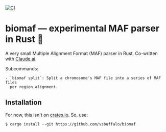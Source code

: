 [![CI](https://github.com/vsbuffalo/biomaf/actions/workflows/ci.yml/badge.svg)](https://github.com/vsbuffalo/biomaf/actions/workflows/ci.yml)

# biomaf — experimental MAF parser in Rust 🦀

A very small Multiple Alignment Format (MAF) parser in Rust. Co-written with
[Claude.ai](https://claude.ai).

Subcommands:

    - `biomaf split`: Split a chromosome's MAF file into a series of MAF files
      per region alignment.

## Installation

For now, this isn't on [crates.io](http://crates.io). So, use:

```
$ cargo install --git https://github.com/vsbuffalo/biomaf
```
